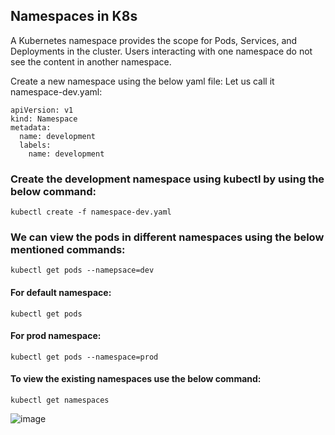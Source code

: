## Namespaces in K8s

A Kubernetes namespace provides the scope for Pods, Services, and Deployments in the cluster. Users interacting with one namespace do not see the content in another namespace.

Create a new namespace using the below yaml file: Let us call it namespace-dev.yaml:
```
apiVersion: v1
kind: Namespace
metadata:
  name: development
  labels:
    name: development

```
### Create the development namespace using kubectl by using the below command:
```
kubectl create -f namespace-dev.yaml
```

### We can view the pods in different namespaces using the below mentioned commands:

```
kubectl get pods --namepsace=dev
```
#### For default namespace:
```
kubectl get pods
```
#### For prod namespace:
```
kubectl get pods --namespace=prod
```
#### To view the existing namespaces use the below command:
```
kubectl get namespaces
```
![image](https://github.com/itsnehagarg/KubernetesInAction/assets/20385826/61b1c231-9148-4ed8-b55e-33ba60a66e83)

